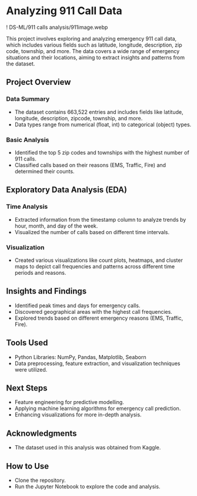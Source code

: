 # Analyzing 911 Call Data
! DS-ML/911 calls analysis/911image.webp


This project involves exploring and analyzing emergency 911 call data, which includes various fields such as latitude, longitude, description, zip code, township, and more. The data covers a wide range of emergency situations and their locations, aiming to extract insights and patterns from the dataset.

## Project Overview

### Data Summary
- The dataset contains 663,522 entries and includes fields like latitude, longitude, description, zipcode, township, and more.
- Data types range from numerical (float, int) to categorical (object) types.

### Basic Analysis
- Identified the top 5 zip codes and townships with the highest number of 911 calls.
- Classified calls based on their reasons (EMS, Traffic, Fire) and determined their counts.

## Exploratory Data Analysis (EDA)

### Time Analysis
- Extracted information from the timestamp column to analyze trends by hour, month, and day of the week.
- Visualized the number of calls based on different time intervals.

### Visualization
- Created various visualizations like count plots, heatmaps, and cluster maps to depict call frequencies and patterns across different time periods and reasons.

## Insights and Findings

- Identified peak times and days for emergency calls.
- Discovered geographical areas with the highest call frequencies.
- Explored trends based on different emergency reasons (EMS, Traffic, Fire).

## Tools Used
- Python Libraries: NumPy, Pandas, Matplotlib, Seaborn
- Data preprocessing, feature extraction, and visualization techniques were utilized.

## Next Steps
- Feature engineering for predictive modelling.
- Applying machine learning algorithms for emergency call prediction.
- Enhancing visualizations for more in-depth analysis.

## Acknowledgments
- The dataset used in this analysis was obtained from Kaggle.

## How to Use
- Clone the repository.
- Run the Jupyter Notebook to explore the code and analysis.
